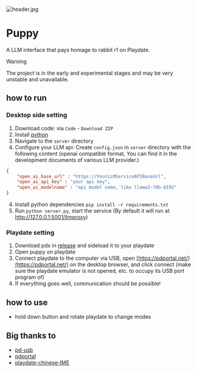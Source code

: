 ![header.jpg](https://github.com/Antonoko/playdate-chinese-IME/blob/main/__asset__/header.jpg?raw=true)
# Puppy

A LLM interface that pays homage to rabbit r1 on Playdate.

> [!WARNING]
> The project is in the early and experimental stages and may be very unstable and unavailable.

## how to run
### Desktop side setting
1. Download code: via `Code` - `Download ZIP`
1. Install [python](https://www.python.org/downloads/release/python-3119/)
2. Navigate to the `server` directory
3. Configure your LLM api: Create `config.json` in `server` directory with the following content (openai compatible format, You can find it in the development documents of various LLM provider.)
```json
{
    "open_ai_base_url" : "https://YourLLMServiceAPIBaseUrl",
    "open_ai_api_key" : "your api key",
    "open_ai_modelname" : "api model name, like llama3-70b-8192"
}
```
4. Install python dependencies `pip install -r requirements.txt`
5. Run `python server.py`, start the service (By default it will run at http://127.0.0.1:5001/llmproxy)

### Playdate setting
1. Download pdx in [release](https://github.com/Antonoko/playdate-puppy-llm/releases) and sideload it to your playdate
2. Open puppy on playdate
3. Connect playdate to the computer via USB, open [https://pdportal.net/](https://pdportal.net/) on the desktop browser, and click connect (make sure the playdate emulator is not opened, etc. to occupy its USB port program of)
4. If everything goes well, communication should be possible!

## how to use
- hold down button and rotate playdate to change modes

## Big thanks to
- [pd-usb](https://github.com/cranksters/pd-usb)
- [pdportal](https://github.com/strawdynamics/pdportal)
- [playdate-chinese-IME](https://github.com/Antonoko/playdate-chinese-IME)